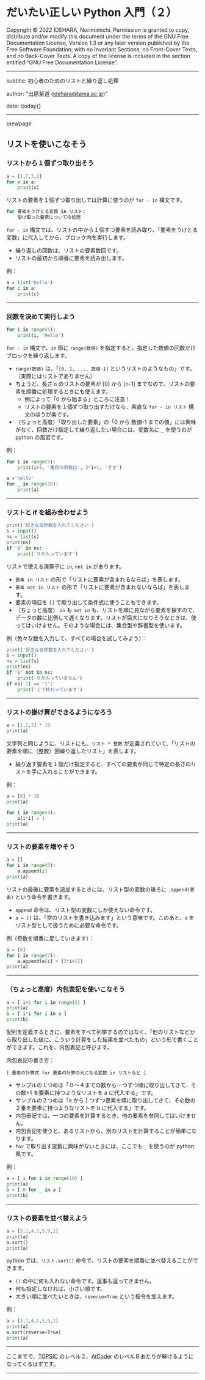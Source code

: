 # だいたい正しい Python 入門（２）

Copyright © 2022 IDEHARA, Norimimichi. Permission is granted to copy, distribute and/or modify this document under the terms of the GNU Free Documentation License, Version 1.3 or any later version published by the Free Software Foundation; with no Invariant Sections, no Front-Cover Texts, and no Back-Cover Texts. A copy of the license is included in the section entitled “GNU Free Documentation License”.

---
subtitle: 初心者のためのリストと繰り返し処理

author: "出原至道 (idehara@tama.ac.jp)"

date: \today{}

---

\newpage

## リストを使いこなそう

### リストから１個ずつ取り出そう

```Python
a = [1,7,3,2]
for x in a:
    print(x)
```

リストの要素を１個ずつ取り出しては計算に使うのが `for - in` 構文です。

```Python
for 要素をうけとる変数 in リスト:
    受け取った要素についての処理
```

`for - in` 構文では、リストの中から１個ずつ要素を読み取り、「要素をうけとる変数」に代入してから、ブロック内を実行します。

- 繰り返しの回数は、リストの要素数回です。
- リストの最初から順番に要素を読み出します。

例：
```Python
a = list('hello')
for c in a:
    print(c)
```

---

### 回数を決めて実行しよう

```Python
for i in range(5):
    print(i, 'Hello')
```

`for - in` 構文で、`in` 節に `range(数値)` を指定すると、指定した数値の回数だけブロックを繰り返します。

- `range(数値)` は、「`[0, 1, ..., 数値-1]` というリストのようなもの」です。（実際にはリストでありません）
- ちょうど、長さ `n` のリストの要素が [0] から [n-1] までなので、リストの要素を順番に処理するときにも使えます。
    - 例によって「0 から始まる」ところに注意！
    - リストの要素を１個ずつ取り出すだけなら、素直な `for - in リスト` 構文のほうが楽です。
- （ちょっと高度）「取り出した要素」の「0 から 数値-1 までの値」には興味がなく、回数だけ指定して繰り返したい場合には、変数名に `_` を使うのが python の風習です。


例：
```Python
for i in range(5):
    print(i+1, '番目の奇数は', 2*i+1, 'です')
```

```Python
a ='hello'
for _ in range(10):
    print(a)
```

---

### リストと if を組み合わせよう

```Python
print('好きな自然数を入れてください')
s = input()
ns = list(s)
print(ns)
if '0' in ns:
    print('０が入っています')
```

リストで使える演算子に `in`, `not in` があります。

- `要素 in リスト` の形で「リストに要素が含まれるならば」を表します。
- `要素 not in リスト` の形で「リストに要素が含まれないならば」を表します。
- 要素の項目を `[]` で取り出して条件式に使うこともできます。
- （ちょっと高度） `in` も `not in` も、リストを順に見ながら要素を探すので、データの数に比例して遅くなります。リストが巨大になりそうなときは、使ってはいけません。そのような場合には、集合型や辞書型を使います。

例（色々な数を入力して、すべての場合を試してみよう）：
```Python
print('好きな自然数を入れてください')
s = input()
ns = list(s)
print(ns)
if '0' not in ns:
    print('０が入っていません')
if ns[-1] == '1':
    print('１で終わっています')
```

---

### リストの掛け算ができるようになろう

```Python
a = [1,2,3] * 10
print(a)
```

文字列と同じように、リストにも、`リスト * 整数` が定義されていて、「リストの要素を順に（整数）回繰り返したリスト」を表します。

- 繰り返す要素を１個だけ指定すると、すべての要素が同じで特定の長さのリストを手に入れることができます。

例：
```Python
a = [0] * 10
print(a)

for i in range(4):
    a[i*i] = 1
print(a)
```

---

### リストの要素を増やそう

```Python
a = []
for i in range(5):
    a.append(i)
print(a)
```

リストの最後に要素を追加するときには、リスト型の変数の後ろに `.append(要素)` という命令を書きます。

- `append` 命令は、リスト型の変数にしか使えない命令です。
- `a = []` は、「空のリストを書き込みます」という意味です。このあと、`a` をリスト型として扱うために必要な命令です。

例（奇数を順番に足していきます）：
```Python
a = [0]
for i in range(7):
    a.append(a[i] + (2*i+1))
print(a)
```

---

### （ちょっと高度）内包表記を使いこなそう

```Python
a = [ i+1 for i in range(5) ]
print(a)
b = [ i*i for i in a ]
print(b)
```

配列を定義するときに、要素をすべて列挙するのではなく、「他のリストなどから取り出した値に、こういう計算をした結果を並べたもの」という形で書くことができます。これを、内包表記と呼びます。

内包表記の書き方：
```
[ 要素の計算式 for 要素の計算の元になる変数 in リストなど ]
```

- サンプルの１つめは「０〜４までの数から一つずつ順に取り出してきて、その数+1 を要素に持つようなリストを a に代入する」です。
- サンプルの２つめは「a から１つずつ要素を順に取り出してきて、その数の２乗を要素に持つようなリストを b に代入する」です。
- 内包表記では、一つの要素を計算するとき、他の要素を参照してはいけません。
- 内包表記を使うと、あるリストから、別のリストを計算することが簡単になります。
- `for` で取り出す変数に興味がないときには、ここでも `_` を使うのが python 風です。

例：
```Python
a = [ i for i in range(10) ]
print(a)
b = [ 0 for _ in a ]
print(b)
```

---

### リストの要素を並べ替えよう

```Python
a = [3,1,4,1,5,9,2]
print(a)
a.sort()
print(a)
```

python では、`リスト.sort()` 命令で、リストの要素を順番に並べ替えることができます。

- `()` の中に何も入れない命令です。返事も返ってきません。
- 何も指定しなければ、小さい順です。
- 大きい順に並べたいときは、`reverse=True` という指令を加えます。

例：
```Python
a = [3,1,4,1,5,9,2]
print(a)
a.sort(reverse=True)
print(a)
```

---

ここまでで、[TOPSIC](https://products.sint.co.jp/topsic) のレベル２、[AtCoder](https://atcoder.jp/) のレベルＢあたりが解けるようになってくるはずです。

---
